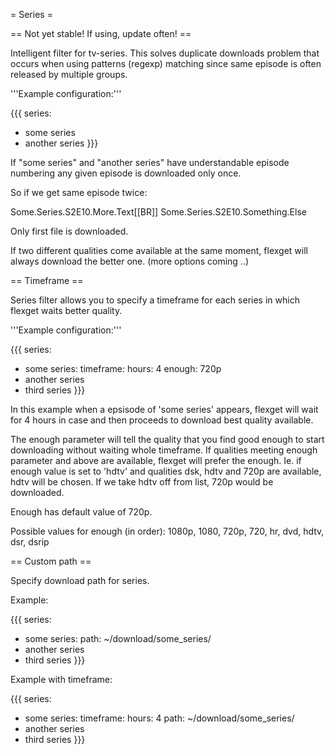 = Series =

== Not yet stable! If using, update often! ==

Intelligent filter for tv-series. This solves duplicate downloads
problem that occurs when using patterns (regexp) matching since same
episode is often released by multiple groups.

'''Example configuration:'''

{{{
series:
  - some series
  - another series
}}}

If "some series" and "another series" have understandable episode
numbering any given episode is downloaded only once.

So if we get same episode twice:

Some.Series.S2E10.More.Text[[BR]]
Some.Series.S2E10.Something.Else

Only first file is downloaded.

If two different qualities come available at the same moment,
flexget will always download the better one. (more options coming ..)

== Timeframe ==

Series filter allows you to specify a timeframe for each series in which
flexget waits better quality.

'''Example configuration:'''

{{{
series:
  - some series:
      timeframe:
        hours: 4
        enough: 720p
  - another series
  - third series
}}}

In this example when a epsisode of 'some series' appears, flexget will wait
for 4 hours in case and then proceeds to download best quality available.

The enough parameter will tell the quality that you find good enough to start
downloading without waiting whole timeframe. If qualities meeting enough parameter
and above are available, flexget will prefer the enough. Ie. if enough value is set
to 'hdtv' and qualities dsk, hdtv and 720p are available, hdtv will be chosen.
If we take hdtv off from list, 720p would be downloaded.

Enough has default value of 720p.

Possible values for enough (in order): 1080p, 1080, 720p, 720, hr, dvd, hdtv, dsr, dsrip

== Custom path ==

Specify download path for series.

Example:

{{{
series:
  - some series:
      path: ~/download/some_series/
  - another series
  - third series
}}}

Example with timeframe:

{{{
series:
  - some series:
      timeframe:
        hours: 4
      path: ~/download/some_series/
  - another series
  - third series
}}}